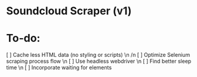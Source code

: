# Soundcloud Scraper (v1)

# To-do:

[ ] Cache less HTML data (no styling or scripts) \n /n
[ ] Optimize Selenium scraping process flow \n 
    [ ] Use headless webdriver \n
    [ ] Find better sleep time \n 
    [ ] Incorporate waiting for elements
